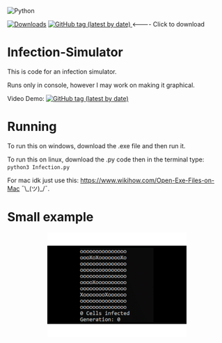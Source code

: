 ![Python](https://img.shields.io/badge/python-3670A0?style=for-the-badge&logo=python&logoColor=ffdd54)

[![Downloads](https://img.shields.io/github/downloads/1Codealot/Infection-Simulator/total.svg "Downloads")](https://github.com/1Codealot/Infection-Simulator/releases)
<a href="https://github.com/1Codealot/Infection-Simulator/releases/download/V1.0-Installer/Installer.release.zip">
    <img alt="GitHub tag (latest by date)" src="https://img.shields.io/github/v/tag/1Codealot/Infection-Simulator?label=Version">
</a>
<---- Click to download

# Infection-Simulator


This is code for an infection simulator.

Runs only in console, however I may work on making it graphical.

Video Demo: <a href="https://youtu.be/bM__FK0uzQQ">
    <img alt="GitHub tag (latest by date)" src="https://img.shields.io/badge/YouTube-%23FF0000.svg?style=for-the-badge&logo=YouTube&logoColor=white">
</a>

# Running

To run this on windows, download the .exe file and then run it.

To run this on linux, download the .py code then in the terminal type: `python3 Infection.py`

For mac idk just use this: https://www.wikihow.com/Open-Exe-Files-on-Mac ¯\\\_(ツ)\_/¯.

# Small example

<p align="center">
  <img src="README_assets/Infection_Sim_Gif.gif" alt="animated" />
</p>
